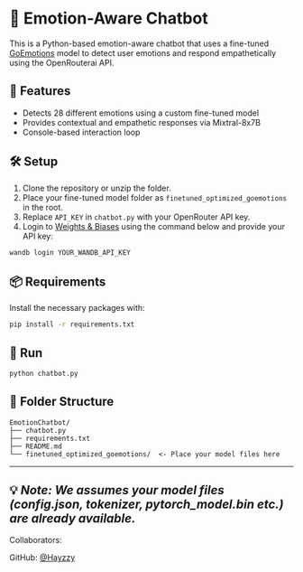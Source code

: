 # 🤖 Emotion-Aware Chatbot

This is a Python-based emotion-aware chatbot that uses a fine-tuned [GoEmotions](https://github.com/google-research/google-research/tree/master/goemotions) model to detect user emotions and respond empathetically using the OpenRouterai API.

## 🚀 Features

- Detects 28 different emotions using a custom fine-tuned model
- Provides contextual and empathetic responses via Mixtral-8x7B
- Console-based interaction loop

## 🛠️ Setup

1. Clone the repository or unzip the folder.
2. Place your fine-tuned model folder as `finetuned_optimized_goemotions` in the root.
3. Replace `API_KEY` in `chatbot.py` with your OpenRouter API key.
4. Login to [Weights & Biases](https://wandb.ai/) using the command below and provide your API key:

```bash
wandb login YOUR_WANDB_API_KEY
```

## 📦 Requirements

Install the necessary packages with:

```bash
pip install -r requirements.txt
```

## 🧪 Run

```bash
python chatbot.py
```

## 📂 Folder Structure

```
EmotionChatbot/
├── chatbot.py
├── requirements.txt
├── README.md
└── finetuned_optimized_goemotions/  <- Place your model files here
```

---

💡 *Note: We assumes your model files (config.json, tokenizer, pytorch_model.bin etc.) are already available.*
---

Collaborators:

GitHub: [@Hayzzy](https://github.com/Hayzzy)

